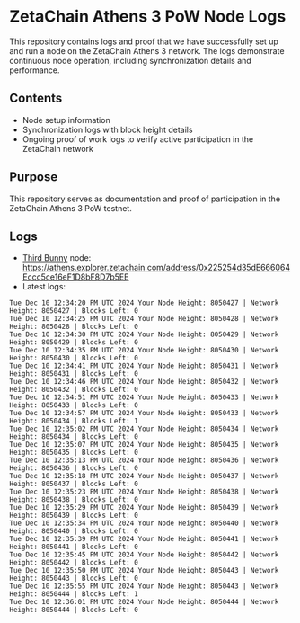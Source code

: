 # ZetaChain Athens 3 PoW Node Logs
This repository contains logs and proof that we have successfully set up and run a node on the ZetaChain Athens 3 network. The logs demonstrate continuous node operation, including synchronization details and performance.

## Contents
- Node setup information
- Synchronization logs with block height details
- Ongoing proof of work logs to verify active participation in the ZetaChain network

## Purpose
This repository serves as documentation and proof of participation in the ZetaChain Athens 3 PoW testnet.

## Logs

- [Third Bunny](https://thirdbunny.xyz/) node: https://athens.explorer.zetachain.com/address/0x225254d35dE666064Eccc5ce16eF1D8bF8D7b5EE
- Latest logs:
```
Tue Dec 10 12:34:20 PM UTC 2024 Your Node Height: 8050427 | Network Height: 8050427 | Blocks Left: 0
Tue Dec 10 12:34:25 PM UTC 2024 Your Node Height: 8050428 | Network Height: 8050428 | Blocks Left: 0
Tue Dec 10 12:34:30 PM UTC 2024 Your Node Height: 8050429 | Network Height: 8050429 | Blocks Left: 0
Tue Dec 10 12:34:35 PM UTC 2024 Your Node Height: 8050430 | Network Height: 8050430 | Blocks Left: 0
Tue Dec 10 12:34:41 PM UTC 2024 Your Node Height: 8050431 | Network Height: 8050431 | Blocks Left: 0
Tue Dec 10 12:34:46 PM UTC 2024 Your Node Height: 8050432 | Network Height: 8050432 | Blocks Left: 0
Tue Dec 10 12:34:51 PM UTC 2024 Your Node Height: 8050433 | Network Height: 8050433 | Blocks Left: 0
Tue Dec 10 12:34:57 PM UTC 2024 Your Node Height: 8050433 | Network Height: 8050434 | Blocks Left: 1
Tue Dec 10 12:35:02 PM UTC 2024 Your Node Height: 8050434 | Network Height: 8050434 | Blocks Left: 0
Tue Dec 10 12:35:07 PM UTC 2024 Your Node Height: 8050435 | Network Height: 8050435 | Blocks Left: 0
Tue Dec 10 12:35:13 PM UTC 2024 Your Node Height: 8050436 | Network Height: 8050436 | Blocks Left: 0
Tue Dec 10 12:35:18 PM UTC 2024 Your Node Height: 8050437 | Network Height: 8050437 | Blocks Left: 0
Tue Dec 10 12:35:23 PM UTC 2024 Your Node Height: 8050438 | Network Height: 8050438 | Blocks Left: 0
Tue Dec 10 12:35:29 PM UTC 2024 Your Node Height: 8050439 | Network Height: 8050439 | Blocks Left: 0
Tue Dec 10 12:35:34 PM UTC 2024 Your Node Height: 8050440 | Network Height: 8050440 | Blocks Left: 0
Tue Dec 10 12:35:39 PM UTC 2024 Your Node Height: 8050441 | Network Height: 8050441 | Blocks Left: 0
Tue Dec 10 12:35:45 PM UTC 2024 Your Node Height: 8050442 | Network Height: 8050442 | Blocks Left: 0
Tue Dec 10 12:35:50 PM UTC 2024 Your Node Height: 8050443 | Network Height: 8050443 | Blocks Left: 0
Tue Dec 10 12:35:55 PM UTC 2024 Your Node Height: 8050443 | Network Height: 8050444 | Blocks Left: 1
Tue Dec 10 12:36:01 PM UTC 2024 Your Node Height: 8050444 | Network Height: 8050444 | Blocks Left: 0
```
